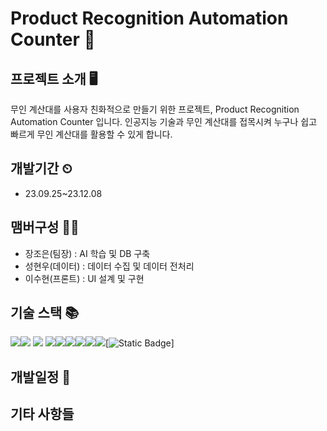 # Product Recognition Automation Counter 🛒


## 프로젝트 소개 🖥

무인 계산대를 사용자 친화적으로 만들기 위한 프로젝트, Product Recognition Automation Counter 입니다. 인공지능 기술과 무인 계산대를 접목시켜 누구나 쉽고 빠르게 무인 계산대를 활용할 수 있게 합니다.



## 개발기간 ⏲

- 23.09.25~23.12.08



## 맴버구성 👨‍💻

- 장조은(팀장) : AI 학습 및 DB 구축
- 성현우(데이터) : 데이터 수집 및 데이터 전처리
- 이수현(프론트) :  UI 설계 및 구현



## 기술 스택 📚

<img src="https://img.shields.io/badge/python-3776AB?style=for-the-badge&logo=python&logoColor=white"><img src="https://img.shields.io/badge/html5-E34F26?style=for-the-badge&logo=html5&logoColor=white"> <img src="https://img.shields.io/badge/css-1572B6?style=for-the-badge&logo=css3&logoColor=white"> <img src="https://img.shields.io/badge/javascript-F7DF1E?style=for-the-badge&logo=javascript&logoColor=black"><img src="https://img.shields.io/badge/mysql-4479A1?style=for-the-badge&logo=mysql&logoColor=white"><img src="https://img.shields.io/badge/react-61DAFB?style=for-the-badge&logo=react&logoColor=black"><img src="https://img.shields.io/badge/flask-000000?style=for-the-badge&logo=flask&logoColor=white"><img src="https://img.shields.io/badge/github-181717?style=for-the-badge&logo=github&logoColor=white"><img src="https://img.shields.io/badge/git-F05032?style=for-the-badge&logo=git&logoColor=white">[![Static Badge](https://camo.githubusercontent.com/d2a5784eec6d5d317bf65be2d552210aaf60b65e8c9810f629a3289e6205a72a/68747470733a2f2f696d672e736869656c64732e696f2f62616467652f70616e6461732d2532333135303435383f7374796c653d666c6174266c6f676f3d70616e646173266c6f676f436f6c6f723d7768697465266c6162656c436f6c6f723d253233313530343538)] 



## 개발일정 📅



## 기타 사항들
